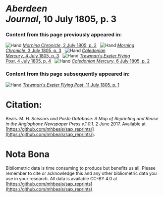 # *Aberdeen Journal*, 10 July 1805, p. 3  
  
### Content from this page previously appeared in:  
![Hand](http://scissorsandpaste.net/wp-content/uploads/2017/06/smallhandpointer.png) [*Morning Chronicle*, 2 July 1805, p. 2](https://mhbeals.github.io/sap_html/Morning-Chronicle/Morning-Chronicle-2-July-1805-p-2)  
![Hand](http://scissorsandpaste.net/wp-content/uploads/2017/06/smallhandpointer.png) [*Morning Chronicle*, 3 July 1805, p. 3](https://mhbeals.github.io/sap_html/Morning-Chronicle/Morning-Chronicle-3-July-1805-p-3)  
![Hand](http://scissorsandpaste.net/wp-content/uploads/2017/06/smallhandpointer.png) [*Caledonian Mercury*, 4 July 1805, p. 3](https://mhbeals.github.io/sap_html/Caledonian-Mercury/Caledonian-Mercury-4-July-1805-p-3)  
![Hand](http://scissorsandpaste.net/wp-content/uploads/2017/06/smallhandpointer.png) [*Trewman's Exeter Flying Post*, 4 July 1805, p. 4](https://mhbeals.github.io/sap_html/Trewman's-Exeter-Flying-Post/Trewman's-Exeter-Flying-Post-4-July-1805-p-4)  
![Hand](http://scissorsandpaste.net/wp-content/uploads/2017/06/smallhandpointer.png) [*Caledonian Mercury*, 6 July 1805, p. 2](https://mhbeals.github.io/sap_html/Caledonian-Mercury/Caledonian-Mercury-6-July-1805-p-2)  
  
### Content from this page subsequently appeared in:  
![Hand](http://scissorsandpaste.net/wp-content/uploads/2017/06/smallhandpointer.png) [*Trewman's Exeter Flying Post*, 11 July 1805, p. 1](https://mhbeals.github.io/sap_html/Trewman's-Exeter-Flying-Post/Trewman's-Exeter-Flying-Post-11-July-1805-p-1)  


# Citation: 

Beals. M. H. *Scissors and Paste Database: A Map of Reprinting and Reuse in the Anglophone Newspaper Press v.1.0.1.* 2 June 2017. Available at [https://github.com/mhbeals/sap_reprints/](https://github.com/mhbeals/sap_reprints/). 

# Nota Bona

Bibliometric data is time consuming to produce but benefits us all. Please remember to cite or acknowledge this and any other bibliometric data you use in your research. All data is available CC-BY 4.0 at [https://github.com/mhbeals/sap_reprints](https://github.com/mhbeals/sap_reprints)